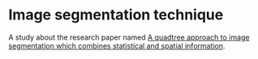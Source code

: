# Image segmentation technique
A study about the research paper named [A quadtree approach to image segmentation which combines statistical and spatial information](http://www.dcs.warwick.ac.uk/research/improc/pubs/Wilson1985.PDF).
